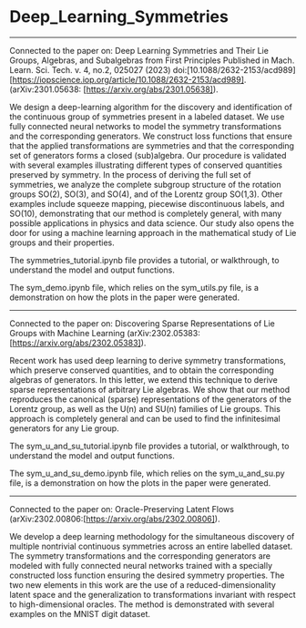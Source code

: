 # Deep_Learning_Symmetries

---

Connected to the paper on: Deep Learning Symmetries and Their Lie Groups, Algebras, and Subalgebras from First Principles 
Published in Mach. Learn. Sci. Tech. v. 4, no.2, 025027 (2023) doi:[10.1088/2632-2153/acd989]
[https://iopscience.iop.org/article/10.1088/2632-2153/acd989]. 
(arXiv:2301.05638: [https://arxiv.org/abs/2301.05638]).

We design a deep-learning algorithm for the discovery and identification of the continuous group of symmetries present in a labeled dataset. We use fully connected neural networks to model the symmetry transformations and the corresponding generators. We construct loss functions that ensure that the applied transformations are symmetries and that the corresponding set of generators forms a closed (sub)algebra. Our procedure is validated with several examples illustrating different types of conserved quantities preserved by symmetry. In the process of deriving the full set of symmetries, we analyze the complete subgroup structure of the rotation groups SO(2), SO(3), and SO(4), and of the Lorentz group SO(1,3). Other examples include squeeze mapping, piecewise discontinuous labels, and SO(10), demonstrating that our method is completely general, with many possible applications in physics and data science. Our study also opens the door for using a machine learning approach in the mathematical study of Lie groups and their properties.


The symmetries_tutorial.ipynb file provides a tutorial, or walkthrough, to understand the model and output functions.

The sym_demo.ipynb file, which relies on the sym_utils.py file, is a demonstration on how the plots in the paper were generated.

---

Connected to the paper on: Discovering Sparse Representations of Lie Groups with Machine Learning (arXiv:2302.05383: [https://arxiv.org/abs/2302.05383]).

Recent work has used deep learning to derive symmetry transformations, which preserve conserved quantities, and to obtain the corresponding algebras of generators. In this letter, we extend this technique to derive sparse representations of arbitrary Lie algebras. We show that our method reproduces the canonical (sparse) representations of the generators of the Lorentz group, as well as the U(n) and SU(n) families of Lie groups. This approach is completely general and can be used to find the infinitesimal generators for any Lie group.

The sym_u_and_su_tutorial.ipynb file provides a tutorial, or walkthrough, to understand the model and output functions.

The sym_u_and_su_demo.ipynb file, which relies on the sym_u_and_su.py file, is a demonstration on how the plots in the paper were generated.


---

Connected to the paper on: Oracle-Preserving Latent Flows (arXiv:2302.00806:[https://arxiv.org/abs/2302.00806]).

We develop a deep learning methodology for the simultaneous discovery of multiple nontrivial continuous symmetries across an entire labelled dataset. The symmetry transformations and the corresponding generators are modeled with fully connected neural networks trained with a specially constructed loss function ensuring the desired symmetry properties. The two new elements in this work are the use of a reduced-dimensionality latent space and the generalization to transformations invariant with respect to high-dimensional oracles. The method is demonstrated with several examples on the MNIST digit dataset.



